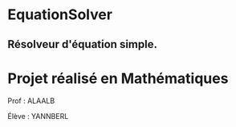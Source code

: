 # EquationSolver

## Résolveur d'équation simple.

# Projet réalisé en Mathématiques 
Prof : ALAALB

Élève : YANNBERL
